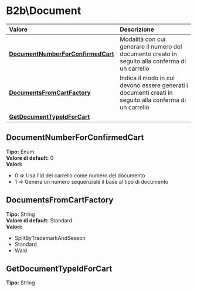 # B2b\Document

| Valore | Descrizione |
| :--- | :--- |
| [**DocumentNumberForConfirmedCart**](b2bdocument.md#documentnumberforconfirmedcart) | Modalità con cui generare il numero del documento creato in seguito alla conferma di un carrello |
| [**DocumentsFromCartFactory**](b2bdocument.md#documentsfromcartfactory) | Indica il modo in cui devono essere generati i documenti creati in seguito alla conferma di un carrello |
| [**GetDocumentTypeIdForCart**](b2bdocument.md#getdocumenttypeidforcart) |  |

## DocumentNumberForConfirmedCart

**Tipo:** Enum  
**Valore di default:** 0  
**Valori:**

* 0 =&gt; Usa l'Id del carrello come numero del documento
* 1 =&gt; Genera un numero sequenziale il base al tipo di documento

## DocumentsFromCartFactory

**Tipo:** String  
**Valore di default:** Standard  
**Valori:**

* SplitByTrademarkAndSeason
* Standard
* Wald

## GetDocumentTypeIdForCart

**Tipo:** String

